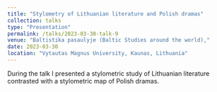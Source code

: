 ```yaml
---
title: "Stylometry of Lithuanian literature and Polish dramas"
collection: talks
type: "Presentation"
permalink: /talks/2023-03-30-talk-9
venue: "Baltistika pasaulyje (Baltic Studies around the world),"
date: 2023-03-30
location: "Vytautas Magnus University, Kaunas, Lithuania"
---
```


During the talk I presented a stylometric study of Lithuanian literature contrasted with a stylometric map of Polish dramas.
